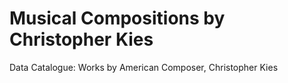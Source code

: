 # Musical Compositions by Christopher Kies
Data Catalogue: Works by American Composer, Christopher Kies
